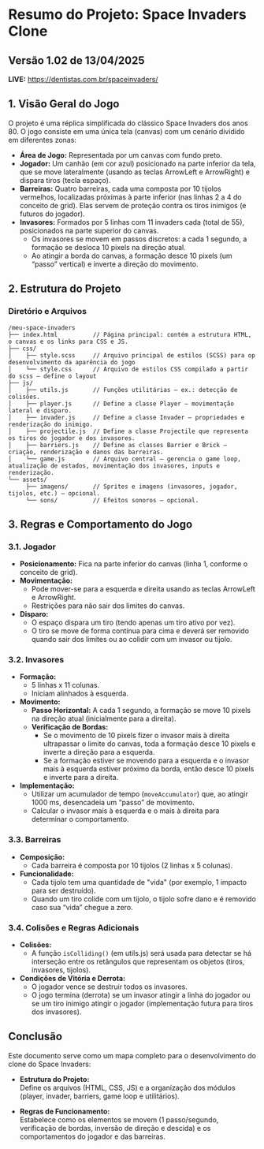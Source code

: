 # Resumo do Projeto: Space Invaders Clone

## Versão 1.02 de 13/04/2025

**LIVE:** <https://dentistas.com.br/spaceinvaders/>

## 1. Visão Geral do Jogo

O projeto é uma réplica simplificada do clássico Space Invaders dos anos 80. O jogo consiste em uma única tela (canvas) com um cenário dividido em diferentes zonas:

- **Área de Jogo:** Representada por um canvas com fundo preto.
- **Jogador:** Um canhão (em cor azul) posicionado na parte inferior da tela, que se move lateralmente (usando as teclas ArrowLeft e ArrowRight) e dispara tiros (tecla espaço).
- **Barreiras:** Quatro barreiras, cada uma composta por 10 tijolos vermelhos, localizadas próximas à parte inferior (nas linhas 2 a 4 do conceito de grid). Elas servem de proteção contra os tiros inimigos (e futuros do jogador).
- **Invasores:** Formados por 5 linhas com 11 invaders cada (total de 55), posicionados na parte superior do canvas.  
  - Os invasores se movem em passos discretos: a cada 1 segundo, a formação se desloca 10 pixels na direção atual.
  - Ao atingir a borda do canvas, a formação desce 10 pixels (um “passo” vertical) e inverte a direção do movimento.

## 2. Estrutura do Projeto

### Diretório e Arquivos

```
/meu-space-invaders
├── index.html          // Página principal: contém a estrutura HTML, o canvas e os links para CSS e JS.
├── css/
│    ├── style.scss     // Arquivo principal de estilos (SCSS) para op desenvolvimento da aparência do jogo
│    └── style.css      // Arquivo de estilos CSS compilado a partir do scss – define o layout
├── js/
│    ├── utils.js       // Funções utilitárias – ex.: detecção de colisões.
│    ├── player.js      // Define a classe Player – movimentação lateral e disparo.
│    ├── invader.js     // Define a classe Invader – propriedades e renderização do inimigo.
│    ├── projectile.js  // Define a classe Projectile que representa os tiros do jogador e dos invasores.
│    ├── barriers.js    // Define as classes Barrier e Brick – criação, renderização e danos das barreiras.
│    └── game.js        // Arquivo central – gerencia o game loop, atualização de estados, movimentação dos invasores, inputs e renderização.
└── assets/
     ├── imagens/       // Sprites e imagens (invasores, jogador, tijolos, etc.) – opcional.
     └── sons/          // Efeitos sonoros – opcional.
```

## 3. Regras e Comportamento do Jogo

### 3.1. Jogador

- **Posicionamento:** Fica na parte inferior do canvas (linha 1, conforme o conceito de grid).
- **Movimentação:**  
  - Pode mover-se para a esquerda e direita usando as teclas ArrowLeft e ArrowRight.
  - Restrições para não sair dos limites do canvas.
- **Disparo:**  
  - O espaço dispara um tiro (tendo apenas um tiro ativo por vez).
  - O tiro se move de forma contínua para cima e deverá ser removido quando sair dos limites ou ao colidir com um invasor ou tijolo.

### 3.2. Invasores

- **Formação:**  
  - 5 linhas x 11 colunas.
  - Iniciam alinhados à esquerda.
- **Movimento:**  
  - **Passo Horizontal:** A cada 1 segundo, a formação se move 10 pixels na direção atual (inicialmente para a direita).
  - **Verificação de Bordas:**  
    - Se o movimento de 10 pixels fizer o invasor mais à direita ultrapassar o limite do canvas, toda a formação desce 10 pixels e inverte a direção para a esquerda.
    - Se a formação estiver se movendo para a esquerda e o invasor mais à esquerda estiver próximo da borda, então desce 10 pixels e inverte para a direita.
- **Implementação:**  
  - Utilizar um acumulador de tempo (`moveAccumulator`) que, ao atingir 1000 ms, desencadeia um “passo” de movimento.
  - Calcular o invasor mais à esquerda e o mais à direita para determinar o comportamento.

### 3.3. Barreiras

- **Composição:**  
  - Cada barreira é composta por 10 tijolos (2 linhas x 5 colunas).
- **Funcionalidade:**  
  - Cada tijolo tem uma quantidade de "vida" (por exemplo, 1 impacto para ser destruído).
  - Quando um tiro colide com um tijolo, o tijolo sofre dano e é removido caso sua “vida” chegue a zero.

### 3.4. Colisões e Regras Adicionais

- **Colisões:**  
  - A função `isColliding()` (em utils.js) será usada para detectar se há interseção entre os retângulos que representam os objetos (tiros, invasores, tijolos).
- **Condições de Vitória e Derrota:**  
  - O jogador vence se destruir todos os invasores.
  - O jogo termina (derrota) se um invasor atingir a linha do jogador ou se um tiro inimigo atingir o jogador (implementação futura para tiros dos invasores).

## Conclusão

Este documento serve como um mapa completo para o desenvolvimento do clone do Space Invaders:

- **Estrutura do Projeto:**  
  Define os arquivos (HTML, CSS, JS) e a organização dos módulos (player, invader, barriers, game loop e utilitários).
  
- **Regras de Funcionamento:**  
  Estabelece como os elementos se movem (1 passo/segundo, verificação de bordas, inversão de direção e descida) e os comportamentos do jogador e das barreiras.
